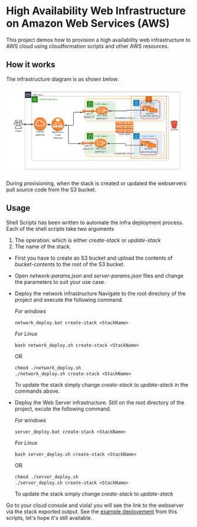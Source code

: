 # High Availability Web Infrastructure on Amazon Web Services (AWS)
This project demos how to provision a high availability web infrastructure to AWS cloud using cloudformation scripts and other AWS resources.
## How it works
The infrastructure diagram is as shown below:

![Infrastructure Diagram](infra_diagram.png)

During provisioning, when the stack is created or updated the webservers pull source code from the S3 bucket.

## Usage
Shell Scripts has been written to automate the infra deployment process.
Each of the shell scripts take two arguments

1. The operation: which is either *create-stack* or *update-stack*
2. The name of the stack.

- First you have to create an S3 bucket and upload the contents of *bucket-contents* to the root of the S3 bucket.
- Open *network-params.json* and *server-params.json* files and change the parameters to suit your use case.
- Deploy the network infrastructure
    Navigate to the root directory of the project and execute the following command.

    *For windows*
    ```shell
    network_deploy.bat create-stack <StackName>
    ```
    *For Linux*
    ```shell
    bash network_deploy.sh create-stack <StackName>
    ```
    OR

    ```shell
    chmod ./network_deploy.sh
    ./network_deploy.sh create-stack <StackName>
    ```

    To update the stack simply change *create-stack* to *update-stack* in the commands above.

- Deploy the Web Server infrastructure.
    Still on the root directory of the project, excute the following command.

    *For windows*
    ```shell
    server_deploy.bat create-stack <StackName>
    ```
    *For Linux*
    ```shell
    bash server_deploy.sh create-stack <StackName>
    ```
    OR

    ```shell
    chmod ./server_deploy.sh
    ./server_deploy.sh create-stack <StackName>
    ```
    To update the stack simply change *create-stack* to *update-stack*

Go to your cloud console and viola! you will see the link to the webserver via the stack exported output.
See the [example deployement](http://webse-webap-1np11kjwm7afr-2065955315.us-east-1.elb.amazonaws.com) from this scripts, let's hope it's still available.